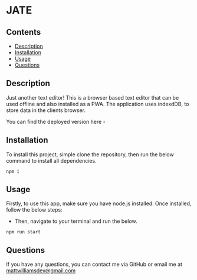 # JATE

## Contents

- [Description](#Description)
- [Installation](#Installation)
- [Usage](#Usage)
- [Questions](#Questions)

## Description

Just another text editor! This is a browser based text editor that can be used offline and also installed as a PWA. The application uses indexdDB, to store data in the clients browser.

You can find the deployed version here -

## Installation

To install this project, simple clone the repository, then run the below command to install all dependencies.

```
npm i
```

## Usage

Firstly, to use this app, make sure you have node.js installed. Once installed, follow the below steps:

- Then, navigate to your terminal and run the below.

```
npm run start
```

## Questions

If you have any questions, you can contact me via GitHub or email me at mattwilliamsdev@gmail.com
